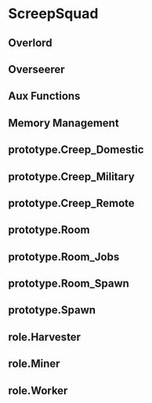# ScreepSquad
  <h2>Overlord</h2>
  <h2>Overseerer</h2>
  <h2>Aux Functions</h2>
  <h2>Memory Management</h2>
  <h2>prototype.Creep_Domestic</h2>
  <h2>prototype.Creep_Military</h2>
  <h2>prototype.Creep_Remote</h2>
  <h2>prototype.Room</h2>
  <h2>prototype.Room_Jobs</h2>
  <h2>prototype.Room_Spawn</h2>
  <h2>prototype.Spawn</h2>
  <h2>role.Harvester</h2>
  <h2>role.Miner</h2>
  <h2>role.Worker</h2>
</ul>
